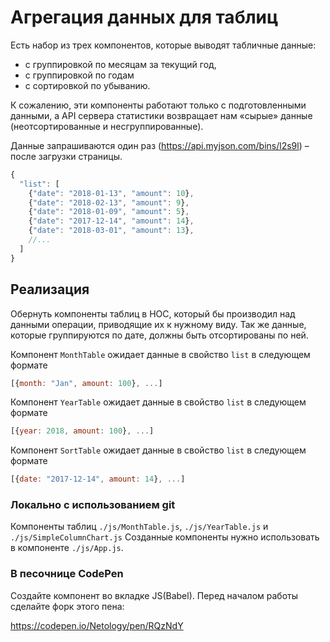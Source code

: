 Агрегация данных для таблиц
===

Есть набор из трех компонентов, которые выводят табличные данные: 
- с группировкой по месяцам за текущий год, 
- с группировкой по годам 
- с сортировкой по убыванию. 

К сожалению, эти компоненты 
работают только с подготовленными данными, а API сервера 
статистики возвращает нам «сырые» данные (неотсортированные и несгруппированные).

Данные запрашиваются один раз (https://api.myjson.com/bins/l2s9l) – после загрузки страницы.
```js
{
  "list": [
    {"date": "2018-01-13", "amount": 10},
    {"date": "2018-02-13", "amount": 9},
    {"date": "2018-01-09", "amount": 5},
    {"date": "2017-12-14", "amount": 14},
    {"date": "2018-03-01", "amount": 13},
    //...
  ]
}
```

## Реализация

Обернуть компоненты таблиц в HOC, который бы производил над данными операции, приводящие их к нужному виду.
Так же данные, которые группируются по дате, должны быть отсортированы по ней.

Компонент `MonthTable` ожидает данные в свойство `list` в следующем формате 
```js
[{month: "Jan", amount: 100}, ...]
```

Компонент `YearTable` ожидает данные в свойство `list` в следующем формате 
```js
[{year: 2018, amount: 100}, ...]
```

Компонент `SortTable` ожидает данные в свойство `list` в следующем формате 
```js
[{date: "2017-12-14", amount: 14}, ...]
```


### Локально с использованием git

Компоненты таблиц `./js/MonthTable.js`, `./js/YearTable.js` и `./js/SimpleColumnChart.js`
Созданные компоненты нужно использовать в компоненте `./js/App.js`.

### В песочнице CodePen

Создайте компонент во вкладке JS(Babel). Перед началом работы сделайте форк этого пена:

https://codepen.io/Netology/pen/RQzNdY
